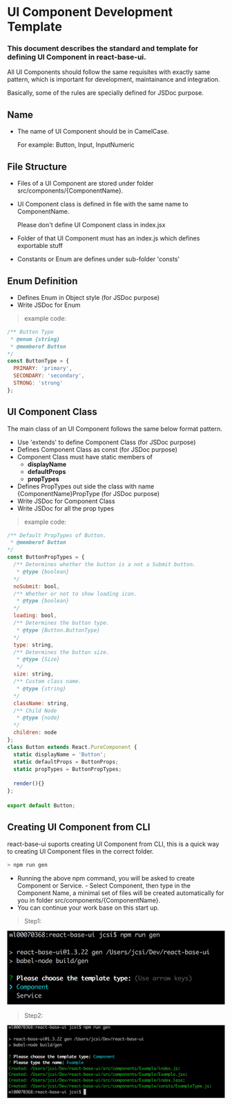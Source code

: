 # UI Component Development Template

### This document describes the standard and template for defining UI Component in react-base-ui.

All UI Components should follow the same requisites with exactly same pattern, which is important for development, maintainance and integration.

Basically, some of the rules are specially defined for JSDoc purpose.

## Name
- The name of UI Component should be in CamelCase. 
  
  For example: Button, Input, InputNumeric


## File Structure
- Files of a UI Component are stored under folder src/components/{ComponentName}.
- UI Component class is defined in file with the same name to ComponentName.

  Please don't define UI Component class in index.jsx
- Folder of that UI Component must has an index.js which defines exportable stuff
- Constants or Enum are defines under sub-folder 'consts'

## Enum Definition
- Defines Enum in Object style (for JSDoc purpose)
- Write JSDoc for Enum

> example code:
```javascript
/** Button Type
 * @enum {string}
 * @memberof Button
*/
const ButtonType = {
  PRIMARY: 'primary',
  SECONDARY: 'secondary',
  STRONG: 'strong'
};
```

## UI Component Class

The main class of an UI Component follows the same below format pattern.

- Use 'extends' to define Component Class (for JSDoc purpose)
- Defines Component Class as const (for JSDoc purpose)
- Component Class must have static members of
  - **displayName**
  - **defaultProps**
  - **propTypes**
- Defines PropTypes out side the class with name {ComponentName}PropType (for JSDoc purpose)
- Write JSDoc for Component Class
- Write JSDoc for all the prop types


> example code:

```javascript
/** Default PropTypes of Button.
 * @memberof Button
*/
const ButtonPropTypes = {
  /** Determines whether the button is a not a Submit button.
   * @type {boolean}
  */
  noSubmit: bool,
  /** Whether or not to show loading icon.
   * @type {boolean}
  */
  loading: bool,
  /** Determines the button type.
   * @type {Button.ButtonType}
  */
  type: string,
  /** Determines the button size.
   * @type {Size}
   */
  size: string,
  /** Custom class name.
   * @type {string}
  */
  className: string,
  /** Child Node
   * @type {node}
  */
  children: node
};
class Button extends React.PureComponent {
  static displayName = 'Button';
  static defaultProps = ButtonProps;
  static propTypes = ButtonPropTypes;

  render(){}
};

export default Button;
```

## Creating UI Component from CLI

react-base-ui suports creating UI Component from CLI, this is a quick way to creating UI Component files in the correct folder.

```javascript
> npm run gen
```

- Running the above npm command, you will be asked to create Component or Service. - Select Component, then type in the Component Name, a minimal set of files will be created automatically for you in folder src/components/{ComponentName}.
- You can continue your work base on this start up.

> Step1:

![Step1](gen1.png "Step1")


> Step2:

![Step2](gen2.png "Step2")